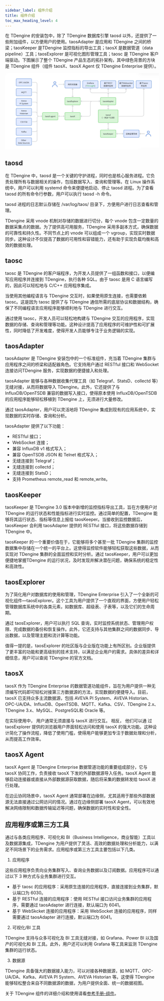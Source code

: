 ```yaml
---
sidebar_label: 组件介绍
title: 组件介绍
toc_max_heading_level: 4
---
```


在 TDengine 的安装包中，除了 TDengine 数据库引擎 taosd 以外，还提供了一些附加组件，以方便用户的使用。taosAdapter 是应用和 TDengine 之间的桥梁；taosKeeper 是TDengine 监控指标的导出工具；taosX 是数据管道（data pipeline）工具；taosExplorer 是可视化图形管理工具；taosc 是 TDengine 客户端驱动。下图展示了整个 TDengine 产品生态的拓扑架构，其中绿色背景的方块是 TDengine 组件（组件 taosX、taosX Agent 仅 TDengine Enterprise 提供）。

![TDengine 产品生态拓扑架构](./tdengine-topology.png)

## taosd

在 TDengine 中，taosd 是一个关键的守护进程，同时也是核心服务进程。它负责处理所有与数据相关的操作，包括数据写入、查询和管理等。在 Linux 操作系统中，用户可以利用 systemd 命令来便捷地启动、停止 taosd 进程。为了查看 taosd 的所有命令行参数，用户可以执行 taosd -h 命令。

taosd 进程的日志默认存储在 /var/log/taos/ 目录下，方便用户进行日志查看和管理。

TDengine 采用 vnode 机制对存储的数据进行切分，每个 vnode 包含一定数量的数据采集点的数据。为了提供高可用服务，TDengine 采用多副本方式，确保数据的可靠性和持久性。不同节点上的 vnode 可以组成一个 vgroup，实现实时数据同步。这种设计不仅提高了数据的可用性和容错能力，还有助于实现负载均衡和高效的数据处理。

## taosc

taosc 是 TDengine 的客户端程序，为开发人员提供了一组函数和接口，以便编写应用程序并连接到 TDengine，执行各种 SQL。由于 taosc 是用 C 语言编写的，因此可以轻松地与 C/C++ 应用程序集成。

当使用其他编程语言与 TDengine 交互时，如果使用原生连接，也需要依赖 taosc。这是因为 taosc 提供了与 TDengine 通信所需的底层协议和数据结构，确保了不同编程语言应用程序能够顺利地与 TDengine 进行交互。

通过使用 taosc，开发人员可以轻松地构建与 TDengine 交互的应用程序，实现数据的存储、查询和管理等功能。这种设计提高了应用程序的可维护性和可扩展性，同时降低了开发难度，使得开发人员能够专注于业务逻辑的实现。

## taosAdapter

taosAdapter 是 TDengine 安装包中的一个标准组件，充当着 TDengine 集群与应用程序之间的桥梁和适配器角色。它支持用户通过 RESTful 接口和 WebSocket 连接访问TDengine 服务，实现数据的便捷接入和处理。

taosAdapter 能够与各种数据收集代理工具（如 Telegraf、StatsD、collectd 等）无缝对接，从而将数据导入 TDengine。此外，它还提供了与 InfluxDB/OpenTSDB 兼容的数据写入接口，使得原本使用 InfluxDB/OpenTSDB 的应用程序能够轻松移植到 TDengine 上，无须进行大量修改。

通过 taosAdapter，用户可以灵活地将 TDengine 集成到现有的应用系统中，实现数据的实时存储、查询和分析。

taosAdapter 提供了以下功能：
- RESTful 接口；
- WebSocket 连接；
- 兼容 InfluxDB v1 格式写入；
- 兼容 OpenTSDB JSON 和 Telnet 格式写入；
- 无缝连接到 Telegraf；
- 无缝连接到 collectd；
- 无缝连接到 StatsD；
- 支持 Prometheus remote_read 和 remote_write。

## taosKeeper

taosKeeper 是 TDengine 3.0 版本中新增的监控指标导出工具，旨在方便用户对TDengine 的运行状态和性能指标进行实时监控。通过简单的配置，TDengine 能够将其运行状态、指标等信息上报给 taosKeeper。当接收到监控数据后，taosKeeper 会利用 taosAdapter 提供的 RESTful 接口，将这些数据存储到 TDengine 中。

taosKeeper 的一个重要价值在于，它能够将多个甚至一批 TDengine 集群的监控数据集中存储在一个统一的平台上。这使得监控软件能够轻松获取这些数据，从而实现对 TDengine 集群的全面监控和实时分析。通过 taosKeeper，用户可以更加便捷地掌握TDengine 的运行状况，及时发现并解决潜在问题，确保系统的稳定性和高效性。

## taosExplorer

为了简化用户对数据库的使用和管理，TDengine Enterprise 引入了一个全新的可视化组件—taosExplorer。这个工具为用户提供了一个直观的界面，方便用户轻松管理数据库系统中的各类元素，如数据库、超级表、子表等，以及它们的生命周期。

通过 taosExplorer，用户可以执行 SQL 查询，实时监控系统状态、管理用户权限、完成数据的备份和恢复操作。此外，它还支持与其他集群之间的数据同步、导出数据，以及管理主题和流计算等功能。

值得一提的是，taosExplorer 的社区版与企业版在功能上有所区别。企业版提供了更丰富的功能和更高级别的技术支持，以满足企业用户的需求。具体的差异和详细信息，用户可以查阅 TDengine 的官方文档。

## taosX

taosX 作为 TDengine Enterprise 的数据管道功能组件，旨在为用户提供一种无须编写代码即可轻松对接第三方数据源的方法，实现数据的便捷导入。目前，taosX 已支持众多主流数据源，包括 AVEVA PI System、AVEVA Historian、OPC-UA/DA、InfluxDB、OpenTSDB、MQTT、Kafka、CSV、TDengine 2.x、TDengine 3.x、MySQL、PostgreSQL和 Oracle 等。

在实际使用中， 用户通常无须直接与 taosX 进行交互。 相反， 他们可以通 过taosExplorer 提供的浏览器用户界面轻松访问和使用 taosX 的强大功能。这种设计简化了操作流程，降低了使用门槛，使得用户能够更加专注于数据处理和分析，从而提高工作效率。

## taosX Agent

taosX Agent 是 TDengine Enterprise 数据管道功能的重要组成部分，它与 taosX 协同工作，负责接收 taosX 下发的外部数据源导入任务。taosX Agent 能够启动连接器或直接从外部数据源获取数据，随后将采集的数据转发给 taosX 进行处理。

在边云协同场景中，taosX Agent 通常部署在边缘侧，尤其适用于那些外部数据源无法直接通过公网访问的情况。通过在边缘侧部署 taosX Agent，可以有效地解决网络限制和数据传输延迟等问题，确保数据的实时性和安全性。

## 应用程序或第三方工具

通过与各类应用程序、可视化和 BI（Business Intelligence，商业智能）工具以及数据源集成，TDengine 为用户提供了灵活、高效的数据处理和分析能力，以满足不同场景下的业务需求。应用程序或第三方工具主要包括以下几类。

1. 应用程序

这些应用程序负责向业务集群写入、查询业务数据以及订阅数据。应用程序可以通过以下 3 种方式与业务集群进行交互。
- 基于 taosc 的应用程序：采用原生连接的应用程序，直接连接到业务集群，默认端口为 6030。
- 基于 RESTful 连接的应用程序：使用 RESTful 接口访问业务集群的应用程序，需要通过 taosAdapter 进行连接，默认端口为 6041。
- 基于 WebSkcket 连接的应用程序：采用 WebSocket 连接的应用程序，同样需要通过 taosAdapter 进行连接，默认端口为 6041。

2. 可视化/BI 工具

TDengine 支持与众多可视化及 BI 工具无缝对接，如 Grafana、Power BI 以及国产的可视化和 BI 工具。此外，用户还可以利用 Grafana 等工具来监测 TDengine 集群的运行状态。

3. 数据源

TDengine 具备强大的数据接入能力，可以对接各种数据源，如 MQTT、OPC-UA/DA、Kafka、AVEVA PI System、AVEVA Historian 等。这使得 TDengine 能够轻松整合来自不同数据源的数据，为用户提供全面、统一的数据视图。

关于 TDengine 组件的详细介绍和使用请看[参考手册-组件](./reference/components)。
